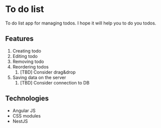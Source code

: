 # To do list

To do list app for managing todos.
I hope it will help you to do you todos.

## Features

1. Creating todo
2. Editing todo
3. Removing todo
4. Reordering todos
   1. [TBD] Consider drag&drop
5. Saving data on the server
   1. [TBD] Consider connection to DB

## Technologies

- Angular JS
- CSS modules
- NestJS
